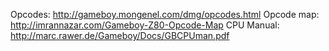 

Opcodes: http://gameboy.mongenel.com/dmg/opcodes.html
Opcode map: http://imrannazar.com/Gameboy-Z80-Opcode-Map
CPU Manual: http://marc.rawer.de/Gameboy/Docs/GBCPUman.pdf